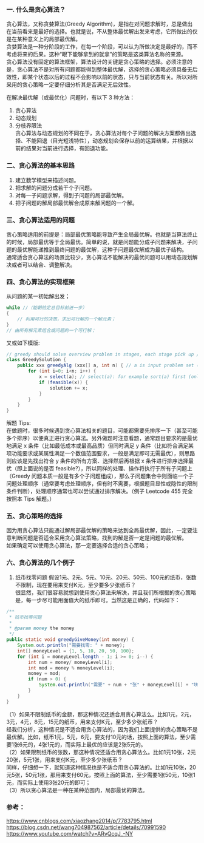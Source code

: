 ### 一. 什么是贪心算法？
贪心算法，又称贪婪算法(Greedy Algorithm)，是指在对问题求解时，总是做出在当前看来是最好的选择。也就是说，不从整体最优解出发来考虑，它所做出的仅是在某种意义上的局部最优解。  
贪婪算法是一种分阶段的工作，在每一个阶段，可以认为所做决定是最好的，而不考虑将来的后果。这种“眼下能够拿到的就拿”的策略是这类算法名称的来源。  
贪心算法没有固定的算法框架，算法设计的关键是贪心策略的选择。必须注意的是，贪心算法不是对所有问题都能得到整体最优解，选择的贪心策略必须具备无后效性，即某个状态以后的过程不会影响以前的状态，只与当前状态有关。所以对所采用的贪心策略一定要仔细分析其是否满足无后效性。  
  
在解决最优解（或最优化）问题时，有以下 3 种方法：  
1. 贪心算法
2. 动态规划
3. 分枝界限法  
贪心算法与动态规划的不同在于，贪心算法对每个子问题的解决方案都做出选择、不能回退（目光短浅特性），动态规划会保存以前的运算结果，并根据以前的结果对当前进行选择，有回退功能。  
  
### 二、贪心算法的基本思路
1. 建立数学模型来描述问题。
2. 把求解的问题分成若干个子问题。
3. 对每一子问题求解，得到子问题的局部最优解。
4. 把子问题的解局部最优解合成原来解问题的一个解。
  
### 三、贪心算法适用的问题
贪心策略适用的前提是：局部最优策略能导致产生全局最优解。也就是当算法终止的时候，局部最优等于全局最优。简单的说，就是问题能分成子问题来解决，子问题的最优解能递推到最终问题的最优解，这种子问题最优解成为最优子结构。  
通常适合贪心算法的场景比较少，贪心算法不能解决的最优问题可以用动态规划解决或者可以结合、调整解决。  
  
### 四、贪心算法的实现框架
从问题的某一初始解出发；  
```java
while //（能朝给定总目标前进一步）
{
    // 利用可行的决策，求出可行解的一个解元素；  
}
// 由所有解元素组合成问题的一个可行解；  
```
又或如下模版:  
```java
// greedy should solve overview problem in stages, each stage pick up / consider one input from a given problem and if that input is feasible then include it in the solution, so by including all those feasible in inputs finally get an optimal solution.
class GreedySolution {
    public xxx greedyAlg (xxx[] a, int n) { // a is input problem set (e.g. int array or string array etc) and n is the size of input problem - a.length (so param n sometimes no need provided, just use a.length is fine)
        for (int i=0; i<n; i++) {
            x = select(a); // select(a): for example sort(a) first (only once before loop or adjustment each time in the loop or no sort at all just simply pick up one by one from original input problem a) and then pick up first valid one (each time consume one then mark it as invalid any more or never mark used one as invalid everyone is always valid).
            if (feasible(x)) {
                solution += x;
            }
        }
    }
}
```
解题 Tips:  
在做题时，很多时候遇到贪心算法相关的题目，可能都需要先排序一下（甚至可能多个排序）以便真正进行贪心算法。另外做题时注意看题，通常题目要求的是最优地满足 x 条件（比如最低成本或最高品质）但同时满足 y 条件（比如符合满足某项功能要求或某属性满足一个数值范围要求，一般是满足即可无需最优），则思路则应该是先找出符合 y 条件的所有方案、选择然后再根据 x 条件进行排序选择最优（即上面说的是否 feasible?），所以同样的处理、操作将执行于所有子问题上（Greedy 问题本质一般是有多个子问题组成），那么子问题集合中则面临一个子问题处理顺序（通常要考虑处理顺序，但有时不需要，根据题目显性或隐性的限制条件判断），处理顺序通常也可以尝试通过排序解决。（例子 Leetcode 455 完全按照本 Tips 解题。）  
  
### 五、贪心策略的选择
因为用贪心算法只能通过解局部最优解的策略来达到全局最优解，因此，一定要注意判断问题是否适合采用贪心算法策略，找到的解是否一定是问题的最优解。  
如果确定可以使用贪心算法，那一定要选择合适的贪心策略；  
  
### 六、贪心算法的几个例子
  
1. 纸币找零问题
假设1元、2元、5元、10元、20元、50元、100元的纸币，张数不限制，现在要用来支付K元，至少要多少张纸币？  
很显然，我们很容易就想到使用贪心算法来解决，并且我们所根据的贪心策略是，每一步尽可能用面值大的纸币即可。当然这是正确的，代码如下：  
```java
/**
 * 钱币找零问题
 *
 * @param money the money
 */
public static void greedyGiveMoney(int money) {
    System.out.println("需要找零: " + money);
    int[] moneyLevel = {1, 5, 10, 20, 50, 100};
    for (int i = moneyLevel.length - 1; i >= 0; i--) {
        int num = money/ moneyLevel[i];
        int mod = money % moneyLevel[i];
        money = mod;
        if (num > 0) {
            System.out.println("需要" + num + "张" + moneyLevel[i] + "块的");
        }
    }
}
```
（1）如果不限制纸币的金额，那这种情况还适合用贪心算法么。比如1元，2元，3元，4元，8元，15元的纸币，用来支付K元，至少多少张纸币？  
经我们分析，这种情况是不适合用贪心算法的，因为我们上面提供的贪心策略不是最优解。比如，纸币1元，5元，6元，要支付10元的话，按照上面的算法，至少需要1张6元的，4张1元的，而实际上最优的应该是2张5元的。  
（2）如果限制纸币的张数，那这种情况还适合用贪心算法么。比如1元10张，2元20张，5元1张，用来支付K元，至少多少张纸币？  
同样，仔细想一下，就知道这种情况也是不适合用贪心算法的。比如1元10张，20元5张，50元1张，那用来支付60元，按照上面的算法，至少需要1张50元，10张1元，而实际上使用3张20元的即可；  
（3）所以贪心算法是一种在某种范围内，局部最优的算法。  
  
  
  
### 参考：
https://www.cnblogs.com/xiaozhang2014/p/7783795.html  
https://blog.csdn.net/wang704987562/article/details/70991590  
https://www.youtube.com/watch?v=ARvQcqJ_-NY  